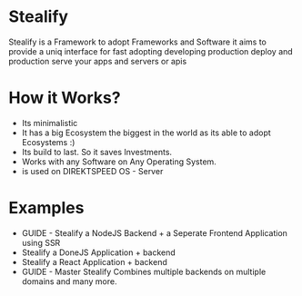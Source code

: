 # Stealify
Stealify is a Framework to adopt Frameworks and Software
it aims to provide a uniq interface for fast adopting developing production deploy and production serve your apps and servers or apis

# How it Works?
- Its minimalistic
- It has a big Ecosystem the biggest in the world as its able to adopt Ecosystems :)
- Its build to last. So it saves Investments.
- Works with any Software on Any Operating System.
- is used on DIREKTSPEED OS - Server 


# Examples
- GUIDE - Stealify a NodeJS Backend + a Seperate Frontend Application using SSR
- Stealify a DoneJS Application + backend
- Stealify a React Application + backend
- GUIDE - Master Stealify Combines multiple backends on multiple domains and many more.
